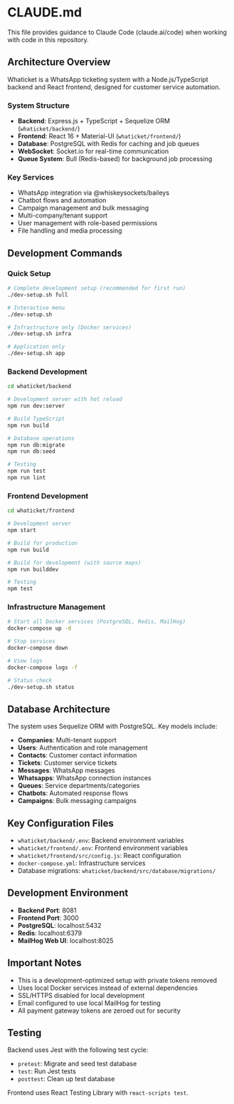 # CLAUDE.md

This file provides guidance to Claude Code (claude.ai/code) when working with code in this repository.

## Architecture Overview

Whaticket is a WhatsApp ticketing system with a Node.js/TypeScript backend and React frontend, designed for customer service automation.

### System Structure
- **Backend**: Express.js + TypeScript + Sequelize ORM (`whaticket/backend/`)
- **Frontend**: React 16 + Material-UI (`whaticket/frontend/`)
- **Database**: PostgreSQL with Redis for caching and job queues
- **WebSocket**: Socket.io for real-time communication
- **Queue System**: Bull (Redis-based) for background job processing

### Key Services
- WhatsApp integration via @whiskeysockets/baileys
- Chatbot flows and automation
- Campaign management and bulk messaging
- Multi-company/tenant support
- User management with role-based permissions
- File handling and media processing

## Development Commands

### Quick Setup
```bash
# Complete development setup (recommended for first run)
./dev-setup.sh full

# Interactive menu
./dev-setup.sh

# Infrastructure only (Docker services)
./dev-setup.sh infra

# Application only
./dev-setup.sh app
```

### Backend Development
```bash
cd whaticket/backend

# Development server with hot reload
npm run dev:server

# Build TypeScript
npm run build

# Database operations
npm run db:migrate
npm run db:seed

# Testing
npm run test
npm run lint
```

### Frontend Development
```bash
cd whaticket/frontend

# Development server
npm start

# Build for production
npm run build

# Build for development (with source maps)
npm run builddev

# Testing
npm test
```

### Infrastructure Management
```bash
# Start all Docker services (PostgreSQL, Redis, MailHog)
docker-compose up -d

# Stop services
docker-compose down

# View logs
docker-compose logs -f

# Status check
./dev-setup.sh status
```

## Database Architecture

The system uses Sequelize ORM with PostgreSQL. Key models include:
- **Companies**: Multi-tenant support
- **Users**: Authentication and role management
- **Contacts**: Customer contact information
- **Tickets**: Customer service tickets
- **Messages**: WhatsApp messages
- **Whatsapps**: WhatsApp connection instances
- **Queues**: Service departments/categories
- **Chatbots**: Automated response flows
- **Campaigns**: Bulk messaging campaigns

## Key Configuration Files

- `whaticket/backend/.env`: Backend environment variables
- `whaticket/frontend/.env`: Frontend environment variables
- `whaticket/frontend/src/config.js`: React configuration
- `docker-compose.yml`: Infrastructure services
- Database migrations: `whaticket/backend/src/database/migrations/`

## Development Environment

- **Backend Port**: 8081
- **Frontend Port**: 3000
- **PostgreSQL**: localhost:5432
- **Redis**: localhost:6379
- **MailHog Web UI**: localhost:8025

## Important Notes

- This is a development-optimized setup with private tokens removed
- Uses local Docker services instead of external dependencies
- SSL/HTTPS disabled for local development
- Email configured to use local MailHog for testing
- All payment gateway tokens are zeroed out for security

## Testing

Backend uses Jest with the following test cycle:
- `pretest`: Migrate and seed test database
- `test`: Run Jest tests
- `posttest`: Clean up test database

Frontend uses React Testing Library with `react-scripts test`.
